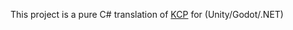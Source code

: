 This project is a pure C# translation of [KCP](https://github.com/skywind3000/kcp) for (Unity/Godot/.NET)